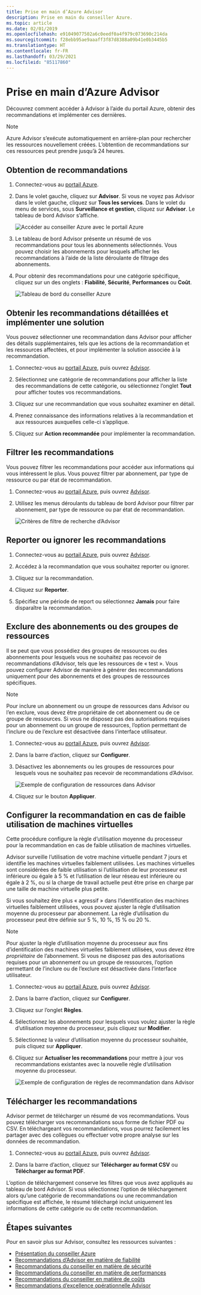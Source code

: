 ```yaml
---
title: Prise en main d’Azure Advisor
description: Prise en main du conseiller Azure.
ms.topic: article
ms.date: 02/01/2019
ms.openlocfilehash: e91049077502a6c0eedf0a4f979c073690c214da
ms.sourcegitcommit: f28ebb95ae9aaaff3f87d8388a09b41e0b3445b5
ms.translationtype: HT
ms.contentlocale: fr-FR
ms.lasthandoff: 03/29/2021
ms.locfileid: "85117860"
---
```

# <a name="get-started-with-azure-advisor"></a>Prise en main d’Azure Advisor

Découvrez comment accéder à Advisor à l’aide du portail Azure, obtenir des recommandations et implémenter ces dernières.

> [!NOTE]
> Azure Advisor s’exécute automatiquement en arrière-plan pour rechercher les ressources nouvellement créées. L’obtention de recommandations sur ces ressources peut prendre jusqu’à 24 heures.

## <a name="get-recommendations"></a>Obtention de recommandations

1. Connectez-vous au [portail Azure](https://portal.azure.com).

1. Dans le volet gauche, cliquez sur **Advisor**.  Si vous ne voyez pas Advisor dans le volet gauche, cliquez sur **Tous les services**.  Dans le volet du menu de services, sous **Surveillance et gestion**, cliquez sur **Advisor**. Le tableau de bord Advisor s’affiche.

   ![Accéder au conseiller Azure avec le portail Azure](./media/advisor-get-started/advisor-portal-menu.png) 

1. Le tableau de bord Advisor présente un résumé de vos recommandations pour tous les abonnements sélectionnés.  Vous pouvez choisir les abonnements pour lesquels afficher les recommandations à l’aide de la liste déroulante de filtrage des abonnements.

1. Pour obtenir des recommandations pour une catégorie spécifique, cliquez sur un des onglets : **Fiabilité**, **Sécurité**, **Performances** ou **Coût**. 

   ![Tableau de bord du conseiller Azure](./media/advisor-overview/advisor-dashboard.png)

## <a name="get-recommendation-details-and-implement-a-solution"></a>Obtenir les recommandations détaillées et implémenter une solution

Vous pouvez sélectionner une recommandation dans Advisor pour afficher des détails supplémentaires, tels que les actions de la recommandation et les ressources affectées, et pour implémenter la solution associée à la recommandation.  

1. Connectez-vous au [portail Azure](https://portal.azure.com), puis ouvrez [Advisor](https://aka.ms/azureadvisordashboard).

1. Sélectionnez une catégorie de recommandations pour afficher la liste des recommandations de cette catégorie, ou sélectionnez l’onglet **Tout** pour afficher toutes vos recommandations.

1. Cliquez sur une recommandation que vous souhaitez examiner en détail.

1. Prenez connaissance des informations relatives à la recommandation et aux ressources auxquelles celle-ci s’applique.

1. Cliquez sur **Action recommandée** pour implémenter la recommandation.

## <a name="filter-recommendations"></a>Filtrer les recommandations

Vous pouvez filtrer les recommandations pour accéder aux informations qui vous intéressent le plus.  Vous pouvez filtrer par abonnement, par type de ressource ou par état de recommandation.  

1. Connectez-vous au [portail Azure](https://portal.azure.com), puis ouvrez [Advisor](https://aka.ms/azureadvisordashboard).

1. Utilisez les menus déroulants du tableau de bord Advisor pour filtrer par abonnement, par type de ressource ou par état de recommandation.

    ![Critères de filtre de recherche d’Advisor](./media/advisor-get-started/advisor-filters.png)

## <a name="postpone-or-dismiss-recommendations"></a>Reporter ou ignorer les recommandations

1. Connectez-vous au [portail Azure](https://portal.azure.com), puis ouvrez [Advisor](https://aka.ms/azureadvisordashboard).

1. Accédez à la recommandation que vous souhaitez reporter ou ignorer.

1. Cliquez sur la recommandation.

1. Cliquez sur **Reporter**. 

1. Spécifiez une période de report ou sélectionnez **Jamais** pour faire disparaître la recommandation.

## <a name="exclude-subscriptions-or-resource-groups"></a>Exclure des abonnements ou des groupes de ressources

Il se peut que vous possédiez des groupes de ressources ou des abonnements pour lesquels vous ne souhaitez pas recevoir de recommandations d’Advisor, tels que les ressources de « test ».  Vous pouvez configurer Advisor de manière à générer des recommandations uniquement pour des abonnements et des groupes de ressources spécifiques.

> [!NOTE]
> Pour inclure un abonnement ou un groupe de ressources dans Advisor ou l’en exclure, vous devez être propriétaire de cet abonnement ou de ce groupe de ressources.  Si vous ne disposez pas des autorisations requises pour un abonnement ou un groupe de ressources, l’option permettant de l’inclure ou de l’exclure est désactivée dans l’interface utilisateur.

1. Connectez-vous au [portail Azure](https://portal.azure.com), puis ouvrez [Advisor](https://aka.ms/azureadvisordashboard).

1. Dans la barre d’action, cliquez sur **Configurer**.

1. Désactivez les abonnements ou les groupes de ressources pour lesquels vous ne souhaitez pas recevoir de recommandations d’Advisor.

    ![Exemple de configuration de ressources dans Advisor](./media/advisor-get-started/advisor-configure-resources.png)

1. Cliquez sur le bouton **Appliquer**.

## <a name="configure-low-usage-vm-recommendation"></a>Configurer la recommandation en cas de faible utilisation de machines virtuelles

Cette procédure configure la règle d’utilisation moyenne du processeur pour la recommandation en cas de faible utilisation de machines virtuelles.

Advisor surveille l’utilisation de votre machine virtuelle pendant 7 jours et identifie les machines virtuelles faiblement utilisées. Les machines virtuelles sont considérées de faible utilisation si l’utilisation de leur processeur est inférieure ou égale à 5 % et l’utilisation de leur réseau est inférieure ou égale à 2 %, ou si la charge de travail actuelle peut être prise en charge par une taille de machine virtuelle plus petite.

Si vous souhaitez être plus « agressif » dans l’identification des machines virtuelles faiblement utilisées, vous pouvez ajuster la règle d’utilisation moyenne du processeur par abonnement.  La règle d’utilisation du processeur peut être définie sur 5 %, 10 %, 15 % ou 20 %.

> [!NOTE]
> Pour ajuster la règle d’utilisation moyenne du processeur aux fins d’identification des machines virtuelles faiblement utilisées, vous devez être *propriétaire* de l’abonnement.  Si vous ne disposez pas des autorisations requises pour un abonnement ou un groupe de ressources, l’option permettant de l’inclure ou de l’exclure est désactivée dans l’interface utilisateur. 

1. Connectez-vous au [portail Azure](https://portal.azure.com), puis ouvrez [Advisor](https://aka.ms/azureadvisordashboard).

1. Dans la barre d’action, cliquez sur **Configurer**.

1. Cliquez sur l’onglet **Règles**.

1. Sélectionnez les abonnements pour lesquels vous voulez ajuster la règle d’utilisation moyenne du processeur, puis cliquez sur **Modifier**.

1. Sélectionnez la valeur d’utilisation moyenne du processeur souhaitée, puis cliquez sur **Appliquer**.

1. Cliquez sur **Actualiser les recommandations** pour mettre à jour vos recommandations existantes avec la nouvelle règle d’utilisation moyenne du processeur. 

   ![Exemple de configuration de règles de recommandation dans Advisor](./media/advisor-get-started/advisor-configure-rules.png)

## <a name="download-recommendations"></a>Télécharger les recommandations

Advisor permet de télécharger un résumé de vos recommandations.  Vous pouvez télécharger vos recommandations sous forme de fichier PDF ou CSV.  En téléchargeant vos recommandations, vous pourrez facilement les partager avec des collègues ou effectuer votre propre analyse sur les données de recommandation.

1. Connectez-vous au [portail Azure](https://portal.azure.com), puis ouvrez [Advisor](https://aka.ms/azureadvisordashboard).

1. Dans la barre d’action, cliquez sur **Télécharger au format CSV** ou **Télécharger au format PDF**.

L’option de téléchargement conserve les filtres que vous avez appliqués au tableau de bord Advisor.  Si vous sélectionnez l’option de téléchargement alors qu’une catégorie de recommandations ou une recommandation spécifique est affichée, le résumé téléchargé inclut uniquement les informations de cette catégorie ou de cette recommandation. 

## <a name="next-steps"></a>Étapes suivantes

Pour en savoir plus sur Advisor, consultez les ressources suivantes :

- [Présentation du conseiller Azure](advisor-overview.md)
- [Recommandations d’Advisor en matière de fiabilité](advisor-high-availability-recommendations.md)
- [Recommandations du conseiller en matière de sécurité](advisor-security-recommendations.md)
- [Recommandations du conseiller en matière de performances](advisor-performance-recommendations.md)
- [Recommandations du conseiller en matière de coûts](advisor-cost-recommendations.md)
- [Recommandations d’excellence opérationnelle Advisor](advisor-operational-excellence-recommendations.md)
